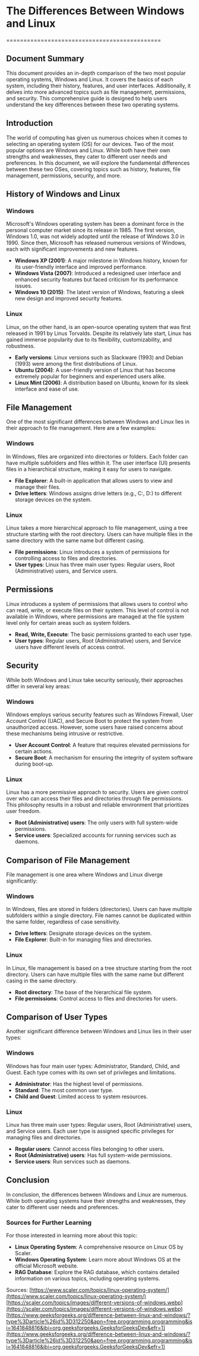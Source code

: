 # The Differences Between Windows and Linux
=============================================

**Document Summary**
-------------------

This document provides an in-depth comparison of the two most popular operating systems, Windows and Linux. It covers the basics of each system, including their history, features, and user interfaces. Additionally, it delves into more advanced topics such as file management, permissions, and security. This comprehensive guide is designed to help users understand the key differences between these two operating systems.

**Introduction**
---------------

The world of computing has given us numerous choices when it comes to selecting an operating system (OS) for our devices. Two of the most popular options are Windows and Linux. While both have their own strengths and weaknesses, they cater to different user needs and preferences. In this document, we will explore the fundamental differences between these two OSes, covering topics such as history, features, file management, permissions, security, and more.

**History of Windows and Linux**
-------------------------------

### **Windows**

Microsoft's Windows operating system has been a dominant force in the personal computer market since its release in 1985. The first version, Windows 1.0, was not widely adopted until the release of Windows 3.0 in 1990. Since then, Microsoft has released numerous versions of Windows, each with significant improvements and new features.

*   **Windows XP (2001)**: A major milestone in Windows history, known for its user-friendly interface and improved performance.
*   **Windows Vista (2007)**: Introduced a redesigned user interface and enhanced security features but faced criticism for its performance issues.
*   **Windows 10 (2015)**: The latest version of Windows, featuring a sleek new design and improved security features.

### **Linux**

Linux, on the other hand, is an open-source operating system that was first released in 1991 by Linus Torvalds. Despite its relatively late start, Linux has gained immense popularity due to its flexibility, customizability, and robustness.

*   **Early versions**: Linux versions such as Slackware (1993) and Debian (1993) were among the first distributions of Linux.
*   **Ubuntu (2004)**: A user-friendly version of Linux that has become extremely popular for beginners and experienced users alike.
*   **Linux Mint (2006)**: A distribution based on Ubuntu, known for its sleek interface and ease of use.

**File Management**
-------------------

One of the most significant differences between Windows and Linux lies in their approach to file management. Here are a few examples:

### **Windows**

In Windows, files are organized into directories or folders. Each folder can have multiple subfolders and files within it. The user interface (UI) presents files in a hierarchical structure, making it easy for users to navigate.

*   **File Explorer**: A built-in application that allows users to view and manage their files.
*   **Drive letters**: Windows assigns drive letters (e.g., C:, D:) to different storage devices on the system.

### **Linux**

Linux takes a more hierarchical approach to file management, using a tree structure starting with the root directory. Users can have multiple files in the same directory with the same name but different casing.

*   **File permissions**: Linux introduces a system of permissions for controlling access to files and directories.
*   **User types**: Linux has three main user types: Regular users, Root (Administrative) users, and Service users.

**Permissions**
----------------

Linux introduces a system of permissions that allows users to control who can read, write, or execute files on their system. This level of control is not available in Windows, where permissions are managed at the file system level only for certain areas such as system folders.

*   **Read, Write, Execute**: The basic permissions granted to each user type.
*   **User types**: Regular users, Root (Administrative) users, and Service users have different levels of access control.

**Security**
------------

While both Windows and Linux take security seriously, their approaches differ in several key areas:

### **Windows**

Windows employs various security features such as Windows Firewall, User Account Control (UAC), and Secure Boot to protect the system from unauthorized access. However, some users have raised concerns about these mechanisms being intrusive or restrictive.

*   **User Account Control**: A feature that requires elevated permissions for certain actions.
*   **Secure Boot**: A mechanism for ensuring the integrity of system software during boot-up.

### **Linux**

Linux has a more permissive approach to security. Users are given control over who can access their files and directories through file permissions. This philosophy results in a robust and reliable environment that prioritizes user freedom.

*   **Root (Administrative) users**: The only users with full system-wide permissions.
*   **Service users**: Specialized accounts for running services such as daemons.

**Comparison of File Management**
-----------------------------------

File management is one area where Windows and Linux diverge significantly:

### **Windows**

In Windows, files are stored in folders (directories). Users can have multiple subfolders within a single directory. File names cannot be duplicated within the same folder, regardless of case sensitivity.

*   **Drive letters**: Designate storage devices on the system.
*   **File Explorer**: Built-in for managing files and directories.

### **Linux**

In Linux, file management is based on a tree structure starting from the root directory. Users can have multiple files with the same name but different casing in the same directory.

*   **Root directory**: The base of the hierarchical file system.
*   **File permissions**: Control access to files and directories for users.

**Comparison of User Types**
-----------------------------

Another significant difference between Windows and Linux lies in their user types:

### **Windows**

Windows has four main user types: Administrator, Standard, Child, and Guest. Each type comes with its own set of privileges and limitations.

*   **Administrator**: Has the highest level of permissions.
*   **Standard**: The most common user type.
*   **Child and Guest**: Limited access to system resources.

### **Linux**

Linux has three main user types: Regular users, Root (Administrative) users, and Service users. Each user type is assigned specific privileges for managing files and directories.

*   **Regular users**: Cannot access files belonging to other users.
*   **Root (Administrative) users**: Has full system-wide permissions.
*   **Service users**: Run services such as daemons.

**Conclusion**
----------

In conclusion, the differences between Windows and Linux are numerous. While both operating systems have their strengths and weaknesses, they cater to different user needs and preferences.

### **Sources for Further Learning**

For those interested in learning more about this topic:

*   **Linux Operating System**: A comprehensive resource on Linux OS by Scaler.
*   **Windows Operating System**: Learn more about Windows OS at the official Microsoft website.
*   **RAG Database**: Explore the RAG database, which contains detailed information on various topics, including operating systems.

Sources:
[https://www.scaler.com/topics/linux-operating-system/](https://www.scaler.com/topics/linux-operating-system/)  
[https://scaler.com/topics/images/different-versions-of-windows.webp](https://scaler.com/topics/images/different-versions-of-windows.webp)  
[https://www.geeksforgeeks.org/difference-between-linux-and-windows/?type%3Darticle%26id%3D312250&apn=free.programming.programming&isi=1641848816&ibi=org.geeksforgeeks.GeeksforGeeksDev&efr=1](https://www.geeksforgeeks.org/difference-between-linux-and-windows/?type%3Darticle%26id%3D312250&apn=free.programming.programming&isi=1641848816&ibi=org.geeksforgeeks.GeeksforGeeksDev&efr=1)